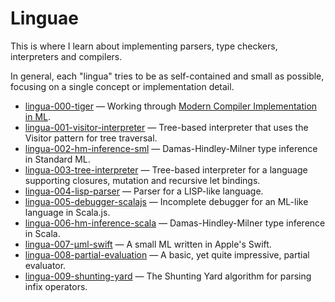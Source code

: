 # Linguae

This is where I learn about implementing parsers, type checkers, interpreters
and compilers.

In general, each "lingua" tries to be as self-contained and small as possible,
focusing on a single concept or implementation detail.

- [lingua-000-tiger](lingua-000-tiger) — Working through [Modern Compiler Implementation in ML][0].
- [lingua-001-visitor-interpreter](lingua-001-visitor-interpreter) — Tree-based interpreter that uses the Visitor pattern for tree traversal.
- [lingua-002-hm-inference-sml](lingua-002-hm-inference-sml) — Damas-Hindley-Milner type inference in Standard ML.
- [lingua-003-tree-interpreter](lingua-003-tree-interpreter) — Tree-based interpreter for a language supporting closures, mutation and recursive let bindings.
- [lingua-004-lisp-parser](lingua-004-lisp-parser) — Parser for a LISP-like language.
- [lingua-005-debugger-scalajs](lingua-005-debugger-scalajs) — Incomplete debugger for an ML-like language in Scala.js.
- [lingua-006-hm-inference-scala](lingua-006-hm-inference-scala) — Damas-Hindley-Milner type inference in Scala.
- [lingua-007-µml-swift](lingua-007-µml-swift) — A small ML written in Apple's Swift.
- [lingua-008-partial-evaluation](lingua-008-partial-evaluation) — A basic, yet quite impressive, partial evaluator.
- [lingua-009-shunting-yard](lingua-009-shunting-yard) — The Shunting Yard algorithm for parsing infix operators.

[0]: http://www.amazon.com/Modern-Compiler-Implementation-Andrew-Appel/dp/0521607647/
